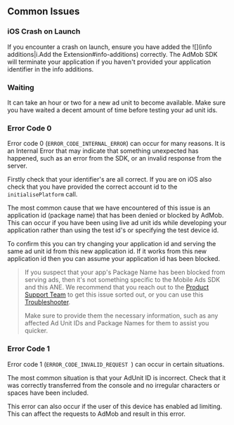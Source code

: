 

## Common Issues


### iOS Crash on Launch

If you encounter a crash on launch, ensure you have added the ![](info additions|i.Add the Extension#info-additions) correctly. The AdMob SDK will terminate your application if you haven't provided your application identifier in the info additions.


### Waiting

It can take an hour or two for a new ad unit to become available. Make sure you have waited a decent amount of time before testing your ad unit ids.



### Error Code 0

Error code 0 (`ERROR_CODE_INTERNAL_ERROR`) can occur for many reasons. It is an Internal Error that may indicate that something unexpected has happened, such as an error from the SDK, or an invalid response from the server.

Firstly check that your identifier's are all correct. If you are on iOS also check that you have provided the correct account id to the `initialisePlatform` call.

The most common cause that we have encountered of this issue is an application id (package name) that has been denied or blocked by AdMob. This can occur if you have been using live ad unit ids while developing your application rather than using the test id's or specifying the test device id. 

To confirm this you can try changing your application id and serving the same ad unit id from this new application id. If it works from this new application id then you can assume your application id has been blocked.  

>
> If you suspect that your app's Package Name has been blocked from serving ads, then it's not something specific to the Mobile Ads SDK and this ANE. We recommend that you reach out to the [Product Support Team](https://support.google.com/admob/contact/account_setup) to get this issue sorted out, or you can use this [Troubleshooter](https://support.google.com/admob/troubleshooter/6401922). 
> 
> Make sure to provide them the necessary information, such as any affected Ad Unit IDs and Package Names for them to assist you quicker.
>






### Error Code 1

Error code 1 (`ERROR_CODE_INVALID_REQUEST `) can occur in certain situations. 

The most common situation is that your AdUnit ID is incorrect. Check that it was correctly transferred from the console and no irregular characters or spaces have been included.

This error can also occur if the user of this device has enabled ad limiting. This can affect the requests to AdMob and result in this error.



